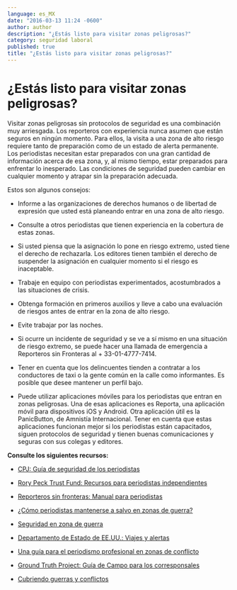 ```yaml
---
language: es_MX
date: "2016-03-13 11:24 -0600"
author: author
description: "¿Estás listo para visitar zonas peligrosas?"
category: seguridad laboral
published: true
title: "¿Estás listo para visitar zonas peligrosas?"
---
```



# ¿Estás listo para visitar zonas peligrosas?
Visitar zonas peligrosas sin protocolos de seguridad es una combinación muy arriesgada. Los reporteros con experiencia nunca asumen que están seguros en ningún momento. Para ellos, la visita a una zona de alto riesgo requiere tanto de preparación como de un estado de alerta permanente. Los periodistas necesitan estar preparados con una gran cantidad de información acerca de esa zona, y, al mismo tiempo, estar preparados para enfrentar lo inesperado. Las condiciones de seguridad pueden cambiar en cualquier momento y atrapar sin la preparación adecuada.

Estos son algunos consejos:

- Informe a las organizaciones de derechos humanos o de libertad de expresión que usted está planeando entrar en una zona de alto riesgo.

- Consulte a otros periodistas que tienen experiencia en la cobertura de estas zonas.

- Si usted piensa que la asignación lo pone en riesgo extremo, usted tiene el derecho de rechazarla. Los editores tienen también el derecho de suspender la asignación en cualquier momento si el riesgo es inaceptable.

- Trabaje en equipo con periodistas experimentados, acostumbrados a las situaciones de crisis.

- Obtenga formación en primeros auxilios y lleve a cabo una evaluación de riesgos antes de entrar en la zona de alto riesgo.

- Evite trabajar por las noches.

- Si ocurre un incidente de seguridad y se ve a sí mismo en una situación de riesgo extremo, se puede hacer una llamada de emergencia a Reporteros sin Fronteras al + 33-01-4777-7414.

- Tener en cuenta que los delincuentes tienden a contratar a los conductores de taxi o la gente común en la calle como informantes. Es posible que desee mantener un perfil bajo.

- Puede utilizar aplicaciones móviles para los periodistas que entran en zonas peligrosas. Una de esas aplicaciones es Reporta, una aplicación móvil para dispositivos iOS y Android. Otra aplicación útil es la PanicButton, de Amnistía Internacional. Tener en cuenta que estas aplicaciones funcionan mejor si los periodistas están capacitados, siguen protocolos de seguridad y tienen buenas comunicaciones y seguras con sus colegas y editores.

**Consulte los siguientes recursos:**

- [CPJ: Guía de seguridad de los periodistas](http://bit.ly/1SkvV9O)

- [Rory Peck Trust Fund: Recursos para periodistas independientes](https://rorypecktrust.org/resources)

- [Reporteros sin fronteras: Manual para periodistas](http://bit.ly/1JGxVYG)

- [¿Cómo periodistas mantenerse a salvo en zonas de guerra?](http://bit.ly/23uOgX6)

- [Seguridad en zona de guerra](http://wikitravel.org/en/War_zone_safety)

- [Departamento de Estado de EE.UU.: Viajes y alertas](http://1.usa.gov/1NC8Glf)

- [Una guía para el periodismo profesional en zonas de conflicto](http://bit.ly/1WOLNSz)

- [Ground Truth Project: Guía de Campo para los corresponsales](http://bit.ly/1PG76Gt)

- [Cubriendo guerras y conflictos](http://bit.ly/1OQGO0L)

